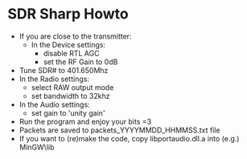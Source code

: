 # SDR Sharp Howto
- If you are close to the transmitter:
  - In the Device settings:
    - disable RTL AGC
    - set the RF Gain to 0dB
- Tune SDR# to 401.650Mhz
- In the Radio settings:
  - select RAW output mode
  - set bandwidth to 32khz
- In the Audio settings:
  - set gain to 'unity gain'
- Run the program and enjoy your bits =3
- Packets are saved to packets_YYYYMMDD_HHMMSS.txt file
- If you want to (re)make the code, copy libportaudio.dll.a into (e.g.) MinGW\lib
